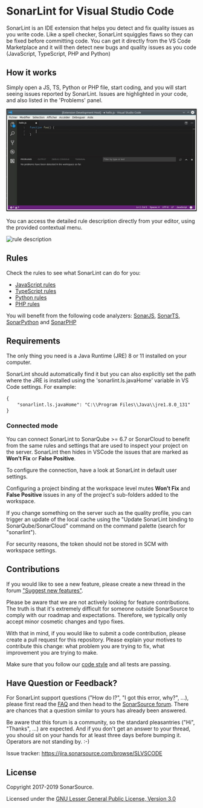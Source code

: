# SonarLint for Visual Studio Code

SonarLint is an IDE extension that helps you detect and fix quality issues as you write code. Like a spell checker, SonarLint squiggles flaws so they can be fixed before committing code. You can get it directly from the VS Code Marketplace and it will then detect new bugs and quality issues as you code (JavaScript, TypeScript, PHP and Python)

## How it works

Simply open a JS, TS, Python or PHP file, start coding, and you will start seeing issues reported by SonarLint. Issues are highlighted in your code, and also listed in the 'Problems' panel.

![sonarlint on-the-fly](images/sonarlint-vscode.gif)

You can access the detailed rule description directly from your editor, using the provided contextual menu.

![rule description](images/sonarlint-rule-description.gif)

## Rules

Check the rules to see what SonarLint can do for you:

- [JavaScript rules](https://rules.sonarsource.com/javascript)
- [TypeScript rules](https://rules.sonarsource.com/typescript)
- [Python rules](https://rules.sonarsource.com/python)
- [PHP rules](https://rules.sonarsource.com/php)

You will benefit from the following code analyzers: [SonarJS](https://redirect.sonarsource.com/plugins/javascript.html), [SonarTS](https://redirect.sonarsource.com/plugins/typescript.html), [SonarPython](https://redirect.sonarsource.com/plugins/python.html) and [SonarPHP](https://redirect.sonarsource.com/plugins/php.html)

## Requirements

The only thing you need is a Java Runtime (JRE) 8 or 11 installed on your computer.

SonarLint should automatically find it but you can also explicitly set the path where the JRE is installed using the 'sonarlint.ls.javaHome' variable in VS Code settings. For example:

    {
        "sonarlint.ls.javaHome": "C:\\Program Files\\Java\\jre1.8.0_131"
    }

### Connected mode

You can connect SonarLint to SonarQube >= 6.7 or SonarCloud to benefit from the same rules and settings that are used to inspect your project on the server. SonarLint then hides in VSCode the issues that are marked as **Won’t Fix** or **False Positive**.

To configure the connection, have a look at SonarLint in default user settings.

Configuring a project binding at the workspace level mutes **Won’t Fix** and **False Positive** issues in any of the project's sub-folders added to the workspace.

If you change something on the server such as the quality profile, you can trigger an update of the local cache using the "Update SonarLint binding to SonarQube/SonarCloud" command on the command palette (search for "sonarlint").

For security reasons, the token should not be stored in SCM with workspace settings.

## Contributions

If you would like to see a new feature, please create a new thread in the forum ["Suggest new features"](https://community.sonarsource.com/c/suggestions/features).

Please be aware that we are not actively looking for feature contributions. The truth is that it's extremely difficult for someone outside SonarSource to comply with our roadmap and expectations. Therefore, we typically only accept minor cosmetic changes and typo fixes.

With that in mind, if you would like to submit a code contribution, please create a pull request for this repository. Please explain your motives to contribute this change: what problem you are trying to fix, what improvement you are trying to make.

Make sure that you follow our [code style](https://github.com/SonarSource/sonar-developer-toolset#code-style) and all tests are passing.

## Have Question or Feedback?

For SonarLint support questions ("How do I?", "I got this error, why?", ...), please first read the [FAQ](https://community.sonarsource.com/t/frequently-asked-questions/7204) and then head to the [SonarSource forum](https://community.sonarsource.com/c/help/sl). There are chances that a question similar to yours has already been answered. 

Be aware that this forum is a community, so the standard pleasantries ("Hi", "Thanks", ...) are expected. And if you don't get an answer to your thread, you should sit on your hands for at least three days before bumping it. Operators are not standing by. :-)

Issue tracker: https://jira.sonarsource.com/browse/SLVSCODE

## License

Copyright 2017-2019 SonarSource.

Licensed under the [GNU Lesser General Public License, Version 3.0](http://www.gnu.org/licenses/lgpl.txt)
